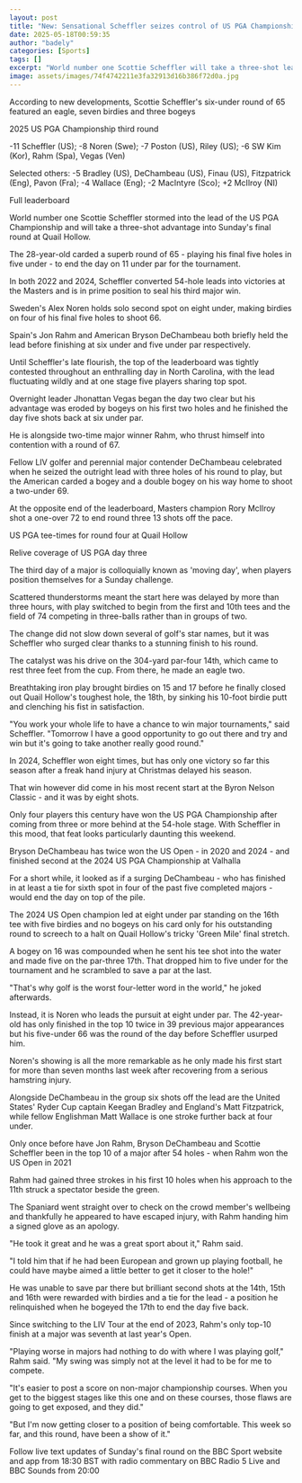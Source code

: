 ```yaml
---
layout: post
title: "New: Sensational Scheffler seizes control of US PGA Championship"
date: 2025-05-18T00:59:35
author: "badely"
categories: [Sports]
tags: []
excerpt: "World number one Scottie Scheffler will take a three-shot lead into the final round at the US PGA Championship after a stunning six-under-par round on"
image: assets/images/74f4742211e3fa32913d16b386f72d0a.jpg
---
```


According to new developments, Scottie Scheffler's six-under round of 65 featured an eagle, seven birdies and three bogeys

2025 US PGA Championship third round

-11 Scheffler (US); -8 Noren (Swe); -7 Poston (US), Riley (US); -6 SW Kim (Kor), Rahm (Spa), Vegas (Ven)

Selected others: -5 Bradley (US), DeChambeau (US), Finau (US), Fitzpatrick (Eng), Pavon (Fra); -4 Wallace (Eng); -2 MacIntyre (Sco); +2 McIlroy (NI)

Full leaderboard

World number one Scottie Scheffler stormed into the lead of the US PGA Championship and will take a three-shot advantage into Sunday's final round at Quail Hollow.

The 28-year-old carded a superb round of 65 - playing his final five holes in five under - to end the day on 11 under par for the tournament.

In both 2022 and 2024, Scheffler converted 54-hole leads into victories at the Masters and is in prime position to seal his third major win.

Sweden's Alex Noren holds solo second spot on eight under, making birdies on four of his final five holes to shoot 66.

Spain's Jon Rahm and American Bryson DeChambeau both briefly held the lead before finishing at six under and five under par respectively.

Until Scheffler's late flourish, the top of the leaderboard was tightly contested throughout an enthralling day in North Carolina, with the lead fluctuating wildly and at one stage five players sharing top spot.

Overnight leader Jhonattan Vegas began the day two clear but his advantage was eroded by bogeys on his first two holes and he finished the day five shots back at six under par.

He is alongside two-time major winner Rahm, who thrust himself into contention with a round of 67.

Fellow LIV golfer and perennial major contender DeChambeau celebrated when he seized the outright lead with three holes of his round to play, but the American carded a bogey and a double bogey on his way home to shoot a two-under 69.

At the opposite end of the leaderboard, Masters champion Rory McIlroy shot a one-over 72 to end round three 13 shots off the pace.

US PGA tee-times for round four at Quail Hollow

Relive coverage of US PGA day three

The third day of a major is colloquially known as 'moving day', when players position themselves for a Sunday challenge.

Scattered thunderstorms meant the start here was delayed by more than three hours, with play switched to begin from the first and 10th tees and the field of 74 competing in three-balls rather than in groups of two.

The change did not slow down several of golf's star names, but it was Scheffler who surged clear thanks to a stunning finish to his round.

The catalyst was his drive on the 304-yard par-four 14th, which came to rest three feet from the cup. From there, he made an eagle two.

Breathtaking iron play brought birdies on 15 and 17 before he finally closed out Quail Hollow's toughest hole, the 18th, by sinking his 10-foot birdie putt and clenching his fist in satisfaction.

"You work your whole life to have a chance to win major tournaments," said Scheffler. "Tomorrow I have a good opportunity to go out there and try and win but it's going to take another really good round."

In 2024, Scheffler won eight times, but has only one victory so far this season after a freak hand injury at Christmas delayed his season.

That win however did come in his most recent start at the Byron Nelson Classic - and it was by eight shots.

Only four players this century have won the US PGA Championship after coming from three or more behind at the 54-hole stage. With Scheffler in this mood, that feat looks particularly daunting this weekend.

Bryson DeChambeau has twice won the US Open - in 2020 and 2024 - and finished second at the 2024 US PGA Championship at Valhalla

For a short while, it looked as if a surging DeChambeau - who has finished in at least a tie for sixth spot in four of the past five completed majors - would end the day on top of the pile.

The 2024 US Open champion led at eight under par standing on the 16th tee with five birdies and no bogeys on his card only for his outstanding round to screech to a halt on Quail Hollow's tricky 'Green Mile' final stretch.

A bogey on 16 was compounded when he sent his tee shot into the water and made five on the par-three 17th. That dropped him to five under for the tournament and he scrambled to save a par at the last.

"That's why golf is the worst four-letter word in the world," he joked afterwards.

Instead, it is Noren who leads the pursuit at eight under par. The 42-year-old has only finished in the top 10 twice in 39 previous major appearances but his five-under 66 was the round of the day before Scheffler usurped him.

Noren's showing is all the more remarkable as he only made his first start for more than seven months last week after recovering from a serious hamstring injury.

Alongside DeChambeau in the group six shots off the lead are the United States' Ryder Cup captain Keegan Bradley and England's Matt Fitzpatrick, while fellow Englishman Matt Wallace is one stroke further back at four under.

Only once before have Jon Rahm, Bryson DeChambeau and Scottie Scheffler been in the top 10 of a major after 54 holes - when Rahm won the US Open in 2021

Rahm had gained three strokes in his first 10 holes when his approach to the 11th struck a spectator beside the green.

The Spaniard went straight over to check on the crowd member's wellbeing and thankfully he appeared to have escaped injury, with Rahm handing him a signed glove as an apology.

"He took it great and he was a great sport about it," Rahm said. 

"I told him that if he had been European and grown up playing football, he could have maybe aimed a little better to get it closer to the hole!"

He was unable to save par there but brilliant second shots at the 14th, 15th and 16th were rewarded with birdies and a tie for the lead - a position he relinquished when he bogeyed the 17th to end the day five back.

Since switching to the LIV Tour at the end of 2023, Rahm's only top-10 finish at a major was seventh at last year's Open.

"Playing worse in majors had nothing to do with where I was playing golf," Rahm said. "My swing was simply not at the level it had to be for me to compete.

"It's easier to post a score on non-major championship courses. When you get to the biggest stages like this one and on these courses, those flaws are going to get exposed, and they did."

"But I'm now getting closer to a position of being comfortable. This week so far, and this round, have been a show of it."

Follow live text updates of Sunday's final round on the BBC Sport website and app from 18:30 BST with radio commentary on BBC Radio 5 Live and BBC Sounds from 20:00

